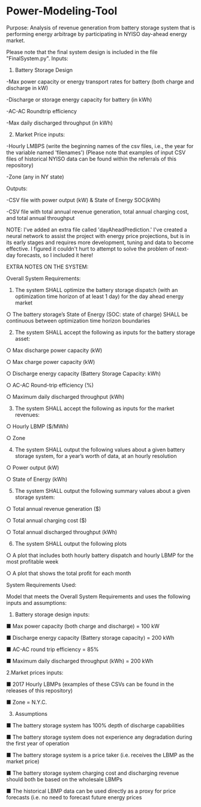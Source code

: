 # Power-Modeling-Tool
Purpose: Analysis of revenue generation from battery storage system that is performing energy arbitrage by participating in NYISO day-ahead energy market. 

Please note that the final system design is included in the file "FinalSystem.py".
Inputs:
  1. Battery Storage Design 
  
  -Max power capacity or energy transport rates for battery (both charge and discharge in kW)
  
  -Discharge or storage energy capacity for battery (in kWh)
  
  -AC-AC Roundtrip efficiency 
  
  -Max daily discharged throughput (in kWh)
  
  2. Market Price inputs:
  
  -Hourly LMBPS (write the beginning names of the csv files, i.e., the year for the variable named 'filenames')
  (Please note that examples of input CSV files of historical NYISO data can be found within the referrals of this repository) 
  
  -Zone (any in NY state) 
  
 Outputs:
 
  -CSV file with power output (kW) & State of Energy SOC(kWh)
  
  -CSV file with total annual revenue generation, total annual charging cost, and total annual throughput 
  
 NOTE:
 I've added an extra file called 'dayAheadPrediction.' I've created a neural network to assist the project with energy price projections, but is in its early stages and requires more development, tuning and data to become effective. I figured it couldn't hurt to attempt to solve the problem of next-day forecasts, so I included it here! 
 
 
 EXTRA NOTES ON THE SYSTEM: 
 
 Overall System Requirements:
 
1. The system SHALL optimize the battery storage dispatch (with an optimization time horizon of at
least 1 day) for the day ahead energy market

○ The battery storage’s State of Energy (SOC: state of charge) SHALL be continuous between optimization time
horizon boundaries

2. The system SHALL accept the following as inputs for the battery storage asset:

○ Max discharge power capacity (kW)

○ Max charge power capacity (kW)

○ Discharge energy capacity (Battery Storage Capacity: kWh)

○ AC-AC Round-trip efficiency (%)

○ Maximum daily discharged throughput (kWh)

3. The system SHALL accept the following as inputs for the market revenues:

○ Hourly LBMP ($/MWh)

○ Zone

4. The system SHALL output the following values about a given battery storage system, for a year’s
worth of data, at an hourly resolution

○ Power output (kW)

○ State of Energy (kWh)

5. The system SHALL output the following summary values about a given storage system:

○ Total annual revenue generation ($)

○ Total annual charging cost ($)

○ Total annual discharged throughput (kWh)

6. The system SHALL output the following plots

○ A plot that includes both hourly battery dispatch and hourly LBMP for the most
profitable week

○ A plot that shows the total profit for each month

System Requirements Used:

Model that meets the Overall System Requirements and uses the following
inputs and assumptions:

1. Battery storage design inputs:

■ Max power capacity (both charge and discharge) = 100 kW

■ Discharge energy capacity (Battery storage capacity) = 200 kWh

■ AC-AC round trip efficiency = 85%

■ Maximum daily discharged throughput (kWh) = 200 kWh

2.Market prices inputs:

■ 2017 Hourly LBMPs (examples of these CSVs can be found in the releases of this repository) 

■ Zone = N.Y.C.

3. Assumptions

■ The battery storage system has 100% depth of discharge capabilities

■ The battery storage system does not experience any degradation during the first
year of operation

■ The battery storage system is a price taker (i.e. receives the LBMP as the market
price)

■ The battery storage system charging cost and discharging revenue should both
be based on the wholesale LBMPs

■ The historical LBMP data can be used directly as a proxy for price forecasts (i.e.
no need to forecast future energy prices




  

